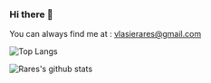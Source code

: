 ### Hi there 👋

You can always find me at : vlasierares@gmail.com

![Top Langs](https://github-readme-stats.vercel.app/api/top-langs/?username=rares221&langs_count=11)

![Rares's github stats](https://github-readme-stats.vercel.app/api?username=rares221&count_private=true&show_icons=true&theme=gruvbox)
<br>
